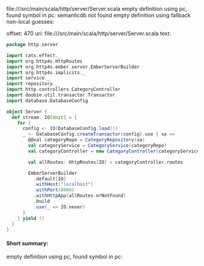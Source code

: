 file://<WORKSPACE>/src/main/scala/http/server/Server.scala
empty definition using pc, found symbol in pc: 
semanticdb not found
empty definition using fallback
non-local guesses:

offset: 470
uri: file://<WORKSPACE>/src/main/scala/http/server/Server.scala
text:
```scala
package http.server

import cats.effect._
import org.http4s.HttpRoutes
import org.http4s.ember.server.EmberServerBuilder
import org.http4s.implicits._
import service._
import repository._
import http.controllers.CategoryController
import doobie.util.transactor.Transactor
import database.DatabaseConfig

object Server {
  def stream: IO[Unit] = {
    for {
      config <- IO(DatabaseConfig.load())
      _ <- DatabaseConfig.createTransactor(config).use { xa =>
        @@val categoryRepo = CategoryRepository(xa)
        val categoryService = CategoryService(categoryRepo)
        val categoryController = new CategoryController(categoryService)

        val allRoutes: HttpRoutes[IO] = categoryController.routes

        EmberServerBuilder
          .default[IO]
          .withHost("localhost")
          .withPort(8080)
          .withHttpApp(allRoutes.orNotFound)
          .build
          .use(_ => IO.never)
      }
    } yield ()
  }
}

```


#### Short summary: 

empty definition using pc, found symbol in pc: 